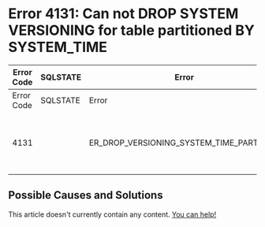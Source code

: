 
# Error 4131: Can not DROP SYSTEM VERSIONING for table partitioned BY SYSTEM_TIME


| Error Code | SQLSTATE | Error | Description |
| --- | --- | --- | --- |
| Error Code | SQLSTATE | Error | Description |
| 4131 |  | ER_DROP_VERSIONING_SYSTEM_TIME_PARTITION | Can not DROP SYSTEM VERSIONING for table %`s partitioned BY SYSTEM_TIME |




## Possible Causes and Solutions


This article doesn't currently contain any content. [You can help!](/kb/en/writing-and-editing-knowledge-base-articles/)

